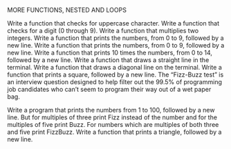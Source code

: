MORE FUNCTIONS, NESTED AND LOOPS

Write a function that checks for uppercase character. Write a function that checks for a digit (0 through 9). Write a function that multiplies two integers. Write a function that prints the numbers, from 0 to 9, followed by a new line. Write a function that prints the numbers, from 0 to 9, followed by a new line. Write a function that prints 10 times the numbers, from 0 to 14, followed by a new line. Write a function that draws a straight line in the terminal. Write a function that draws a diagonal line on the terminal. Write a function that prints a square, followed by a new line. The “Fizz-Buzz test” is an interview question designed to help filter out the 99.5% of programming job candidates who can’t seem to program their way out of a wet paper bag.

Write a program that prints the numbers from 1 to 100, followed by a new line. But for multiples of three print Fizz instead of the number and for the multiples of five print Buzz. For numbers which are multiples of both three and five print FizzBuzz. Write a function that prints a triangle, followed by a new line.
